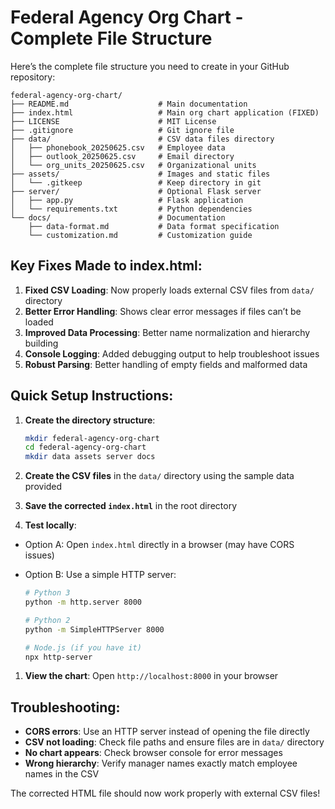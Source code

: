 # Federal Agency Org Chart - Complete File Structure

Here’s the complete file structure you need to create in your GitHub repository:

```
federal-agency-org-chart/
├── README.md                    # Main documentation
├── index.html                   # Main org chart application (FIXED)
├── LICENSE                      # MIT License
├── .gitignore                   # Git ignore file
├── data/                        # CSV data files directory
│   ├── phonebook_20250625.csv   # Employee data
│   ├── outlook_20250625.csv     # Email directory
│   └── org_units_20250625.csv   # Organizational units
├── assets/                      # Images and static files
│   └── .gitkeep                 # Keep directory in git
├── server/                      # Optional Flask server
│   ├── app.py                   # Flask application
│   └── requirements.txt         # Python dependencies
└── docs/                        # Documentation
    ├── data-format.md           # Data format specification
    └── customization.md         # Customization guide
```

## Key Fixes Made to index.html:

1. **Fixed CSV Loading**: Now properly loads external CSV files from `data/` directory
1. **Better Error Handling**: Shows clear error messages if files can’t be loaded
1. **Improved Data Processing**: Better name normalization and hierarchy building
1. **Console Logging**: Added debugging output to help troubleshoot issues
1. **Robust Parsing**: Better handling of empty fields and malformed data

## Quick Setup Instructions:

1. **Create the directory structure**:
   
   ```bash
   mkdir federal-agency-org-chart
   cd federal-agency-org-chart
   mkdir data assets server docs
   ```
1. **Create the CSV files** in the `data/` directory using the sample data provided
1. **Save the corrected `index.html`** in the root directory
1. **Test locally**:
- Option A: Open `index.html` directly in a browser (may have CORS issues)
- Option B: Use a simple HTTP server:
  
  ```bash
  # Python 3
  python -m http.server 8000
  
  # Python 2
  python -m SimpleHTTPServer 8000
  
  # Node.js (if you have it)
  npx http-server
  ```
1. **View the chart**: Open `http://localhost:8000` in your browser

## Troubleshooting:

- **CORS errors**: Use an HTTP server instead of opening the file directly
- **CSV not loading**: Check file paths and ensure files are in `data/` directory
- **No chart appears**: Check browser console for error messages
- **Wrong hierarchy**: Verify manager names exactly match employee names in the CSV

The corrected HTML file should now work properly with external CSV files!